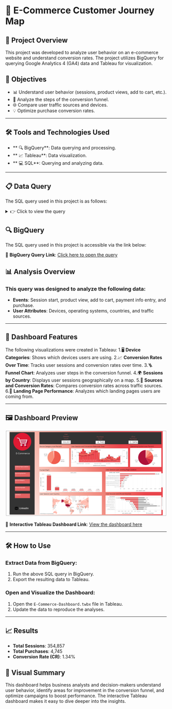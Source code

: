 #  🛒 E-Commerce Customer Journey Map 

## 📖 Project Overview
This project was developed to analyze user behavior on an e-commerce website and understand conversion rates. The project utilizes BigQuery for querying Google Analytics 4 (GA4) data and Tableau for visualization.

## 🎯 Objectives
- 📊 Understand user behavior (sessions, product views, add to cart, etc.).
- 🔄 Analyze the steps of the conversion funnel.
- 🌐 Compare user traffic sources and devices.
- 💡 Optimize purchase conversion rates.

---

## 🛠 Tools and Technologies Used
- ** 🔍 BigQuery**: Data querying and processing.
- ** 📈 Tableau**: Data visualization.
- ** 💻 SQL**: Querying and analyzing data.

---

## 📋 Data Query
The SQL query used in this project is as follows:

<details>
<summary>👉 Click to view the query</summary>
  
```sql
WITH query AS (
  SELECT
    FORMAT_TIMESTAMP('%Y/%m/%d %H:%M:%S.', TIMESTAMP_MICROS(event_timestamp)) || 
    LPAD(CAST(EXTRACT(MILLISECOND FROM TIMESTAMP_MICROS(event_timestamp)) AS STRING), 4, '0') AS event_date,
    event_name,
    traffic_source.source AS ssource,
    traffic_source.medium AS medium,
    traffic_source.name AS campaign,
    device.language AS device_language,
    device.category AS device_category,
    device.operating_system AS device_os,
    geo.country as country,
    (
      SELECT
        value.int_value
      FROM
        UNNEST(event_params)
      WHERE
        key = 'ga_session_id'
    ) AS user_session_id,
    (
      SELECT
        value.string_value
      FROM 
        UNNEST(event_params)
      WHERE
        key = 'page_location'
    ) AS Session_landing_page
  FROM
    `bigquery-public-data.ga4_obfuscated_sample_ecommerce.events_*`
  WHERE
    event_name IN ('session_start',
    'view_item',
    'add_to_cart',
    'begin_checkout',
    'add_shipping_info',
    'add_payment_info',
    'purchase')
),
query2 AS (
  SELECT
    event_date,
    user_session_id,
    ssource,
    medium,
    campaign,
    event_name,
    country,
    regexp_extract((Session_landing_page), r'(?:https:\/\/)?[^\/]+\/(.*)') as landing_page_location,
    device_language,
    device_category,
    device_os, 
    COUNT(DISTINCT(CASE WHEN event_name LIKE '%add_to_cart%' THEN 1 END)) AS add_to_cart_count,
    COUNT(DISTINCT(CASE WHEN event_name LIKE '%begin_checkout%' THEN 1 END)) AS begin_checkout_count,
    COUNT(DISTINCT(CASE WHEN event_name LIKE '%purchase%' THEN 1 END)) AS purchase_count,
    COUNT(DISTINCT(CASE WHEN event_name LIKE '%view_item%' THEN 1 END)) AS view_item_count,
    COUNT(DISTINCT(CASE WHEN event_name LIKE '%add_shipping_info%' THEN 1 END)) AS add_shipping_info_count,
    COUNT(DISTINCT(CASE WHEN event_name LIKE '%add_payment_info%' THEN 1 END)) AS add_payment_info_count,
    COUNT(DISTINCT user_session_id) AS user_sessions_count
  FROM
    query
  GROUP BY
    event_date, user_session_id, ssource, medium, campaign, event_name, country, landing_page_location, device_language, device_category, device_os
)
SELECT
  event_date,
  user_session_id,
  ssource,
  medium,
  campaign,
  landing_page_location,
  device_language,
  device_category,
  device_os,
  country,
  event_name,
  user_sessions_count,
  view_item_count,
  begin_checkout_count,
  add_shipping_info_count,
  add_payment_info_count,
  add_to_cart_count,
  purchase_count,
FROM
  query2;
```
</details>

## 🔍 BigQuery
The SQL query used in this project is accessible via the link below:

🔗 **BigQuery Query Link**: [Click here to open the query](https://console.cloud.google.com/bigquery?sq=441610422913:e95c731a0a9c49c2acbad62add9bce00)

## 📊 Analysis Overview

### This query was designed to analyze the following data:
- **Events**: Session start, product view, add to cart, payment info entry, and purchase.
- **User Attributes**: Devices, operating systems, countries, and traffic sources.

---

## 📂 Dashboard Features

The following visualizations were created in Tableau:
1.🖥 **Device Categories**: Shows which devices users are using.
2.📈 **Conversion Rates Over Time**: Tracks user sessions and conversion rates over time.
3.🪜 **Funnel Chart**: Analyzes user steps in the conversion funnel.
4.🌍 **Sessions by Country**: Displays user sessions geographically on a map.
5.🔗 **Sources and Conversion Rates**: Compares conversion rates across traffic sources.
6.📑 **Landing Page Performance**: Analyzes which landing pages users are coming from.

---

## 🖼 Dashboard Preview
 ![E-Commerce Dashboard](https://github.com/Necodk/Customers-Journey-Map-and-Funnel-Chart-Analysis/blob/main/Dashboard%20.png)

🔗 **Interactive Tableau Dashboard Link**: [View the dashboard here](https://public.tableau.com/shared/2627GNN2Y?:display_count=n&:origin=viz_share_link)


---

## 🛠 How to Use

### Extract Data from BigQuery:
1. Run the above SQL query in BigQuery.
2. Export the resulting data to Tableau.

### Open and Visualize the Dashboard:
1. Open the `E-Commerce-Dashboard.twbx` file in Tableau.
2. Update the data to reproduce the analyses.

---

## 📈 Results
- **Total Sessions**: 354,857
- **Total Purchases**: 4,745
- **Conversion Rate (CR)**: 1.34%

## 🎨 Visual Summary
This dashboard helps business analysts and decision-makers understand user behavior, identify areas for improvement in the conversion funnel, and optimize campaigns to boost performance. The interactive Tableau dashboard makes it easy to dive deeper into the insights.

